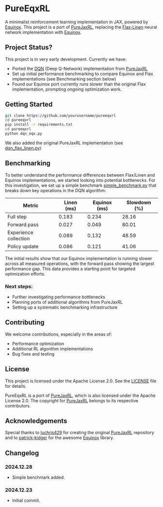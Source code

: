 # PureEqxRL

A minimalist reinforcement learning implementation in JAX, powered by [Equinox](https://github.com/patrick-kidger/equinox). This project is a port of [PureJaxRL](https://github.com/luchris429/purejaxrl), replacing the [Flax-Linen](https://flax-linen.readthedocs.io/en/latest/) neural network implementation with [Equinox](https://github.com/patrick-kidger/equinox).

## Project Status?

This project is in very early development. Currently we have:

* Ported the [DQN](https://github.com/luchris429/purejaxrl/blob/main/purejaxrl/dqn.py) (Deep Q-Network) implementation from [PureJaxRL](https://github.com/luchris429/purejaxrl)
* Set up initial performance benchmarking to compare Equinox and Flax implementations (see Benchmarking section below)
* Found our Equinox port currently runs slower than the original Flax implementation, prompting ongoing optimization work.


## Getting Started

```bash
git clone https://github.com/yourusername/pureeqxrl
cd pureeqxrl
pip install -r requirements.txt
cd pureeqxrl
python dqn_eqx.py
```
We also added the original PureJaxRL implementation (see [dqn_flax_linen.py](./pureeqxrl/dqn_flax_linen.py))

## Benchmarking

To better understand the performance differences between Flax/Linen and Equinox implementations, we started looking into potential bottlenecks. For this investigation, we set up a simple benchmark [simple_benchmark.py](./benchmarks/simple_benchmark.py) that breaks down key operations in the DQN algorithm:

| Metric                    | Linen (ms)    | Equinox (ms)  | Slowdown (%) |
|--------------------------|---------------|----------------|--------------|
| Full step                | 0.183         | 0.234         | 28.16       |
| Forward pass             | 0.027         | 0.049         | 80.01       |
| Experience collection     | 0.089         | 0.132         | 48.59       |
| Policy update            | 0.086         | 0.121         | 41.06       |

The initial results show that our Equinox implementation is running slower across all measured operations, with the forward pass showing the largest performance gap. This data provides a starting point for targeted optimization efforts.

### Next steps:

* Further investigating performance bottlenecks
* Planning ports of additional algorithms from PureJaxRL
* Setting up a systematic benchmarking infrastructure


## Contributing
We welcome contributions, especially in the areas of:

* Performance optimization
* Additional RL algorithm implementations
* Bug fixes and testing

## License

This project is licensed under the Apache License 2.0. See the [LICENSE](./LICENSE) file for details.

PureEqxRL is a port of [PureJaxRL](https://github.com/luchris429/purejaxrl), which is also licensed under the Apache License 2.0. The copyright for [PureJaxRL](https://github.com/luchris429/purejaxrl) belongs to its respective contributors.



## Acknowledgements

Special thanks to [luchris429](https://github.com/luchris429) for creating the original [PureJaxRL](https://github.com/luchris429/purejaxrl) repository and to [patrick-kidger](https://github.com/patrick-kidger) for the awesome [Equinox](https://github.com/patrick-kidger/equinox) library. 


## Changelog

### 2024.12.28
- Simple benchmark added.
### 2024.12.23
- Initial commit.